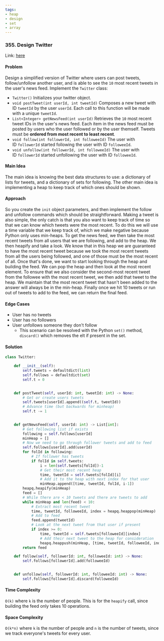 ```yaml
---
tags:
- heap
- design
- set
- array
---
```

### 355. Design Twitter

Link: [here](https://leetcode.com/problems/design-twitter/description/)

#### Problem
Design a simplified version of Twitter where users can post tweets, follow/unfollow another user, and is able to see the `10` most recent tweets in the user's news feed.
Implement the `Twitter` class:
- `Twitter()` Initializes your twitter object.
- `void postTweet(int userId, int tweetId)` Composes a new tweet with ID `tweetId` by the user `userId`. Each call to this function will be made with a unique `tweetId`.
- `List<Integer> getNewsFeed(int userId)` Retrieves the `10` most recent tweet IDs in the user's news feed. Each item in the news feed must be posted by users who the user followed or by the user themself. Tweets must be **ordered from most recent to least recent**.
- `void follow(int followerId, int followeeId)` The user with ID `followerId` started following the user with ID `followeeId`.
- `void unfollow(int followerId, int followeeId)` The user with ID `followerId` started unfollowing the user with ID `followeeId`.

#### Main Idea
The main idea is knowing the best data structures to use: a dictionary of lists for tweets, and a dictionary of sets for following. The other main idea is implementing a heap to keep track of which ones should be shown.

#### Approach
So you create the `init` object parameters, and then implement the follow and unfollow commands which should be straightforward. Making a tweet is also simple, the only catch is that you also want to keep track of time so that we can know which tweets were the most recent. To do this we will use a time variable that we keep track of, which we make negative because Python only uses min-heaps. 
To get the news feed, we then take the most recent tweets from all users that we are following, and add to the heap. We then heapify and take a look. We know that in this heap we are guaranteed to have the most recent tweet because we took the most recent tweets from all the users being followed, and one of those must be the most recent of all.
Once that's done, we want to start looking through the heap and building the feed. We can pop the heap and then look at the most recent element. To ensure that we also consider the second-most recent tweet from the followee with the most recent tweet, we then add that tweet to the heap. We maintain that the most recent tweet that hasn't been added to the answer will always be in the min-heap.
Finally once we hit 10 tweets or run out of tweets to add to the feed, we can return the final feed.

#### Edge Cases
- User has no tweets
- User has no followers
- User unfollows someone they don't follow 
	- This scenario can be resolved with the Python `set()` method, `discard()` which removes the elt if present in the set.

#### Solution
```python 
class Twitter:

    def __init__(self):
        self.tweets = defaultdict(list)
        self.follows = defaultdict(set)
        self.t = 0
    

    def postTweet(self, userId: int, tweetId: int) -> None:
        # Get or create users tweets
        self.tweets[userId].append((self.t, tweetId))
        # Advance time (but backwards for minheap)
        self.t -= 1
        

    def getNewsFeed(self, userId: int) -> List[int]:
        # Get following list if exists
        following = self.follows[userId]
        minHeap = []
        # Now we need to go through follower tweets and add to feed
        self.follows[userId].add(userId)
        for folId in following:
            # If follower has tweets
            if folId in self.tweets:
                i = len(self.tweets[folId])-1
                # Get their most recent heap
                time, tweetId = self.tweets[folId][i]
                # Add it to the heap with next index for that user
                minHeap.append([time, tweetId, folId, i-1])
        heapq.heapify(minHeap)
        feed = []
        # While there are < 10 tweets and there are tweets to add
        while minHeap and len(feed) < 10:
            # Extract most recent tweet
            time, tweetId, followeeId, index = heapq.heappop(minHeap)
            # Add to feed
            feed.append(tweetId)
            # Look at the next tweet from that user if present
            if index >= 0:
                time, tweetId = self.tweets[followeeId][index]
                # Add their next tweet to the heap for consideration
                heapq.heappush(minHeap, [time, tweetId, followeeId, index-1]) 
        return feed

    def follow(self, followerId: int, followeeId: int) -> None:
        self.follows[followerId].add(followeeId) 
        

    def unfollow(self, followerId: int, followeeId: int) -> None:
        self.follows[followerId].discard(followeeId)
```

#### Time Complexity
`O(k)` where `k` is the number of people. This is for the `heapify` call, since building the feed only takes 10 operations.

#### Space Complexity
`O(k*n)` where `k` is the number of people and `n` is the number of tweets, since we track everyone's tweets for every user.

